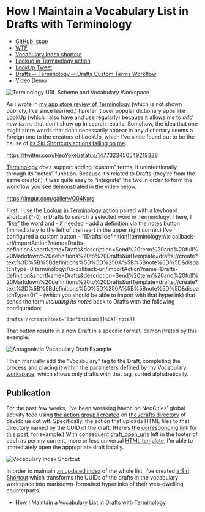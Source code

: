 # How I Maintain a Vocabulary List in Drafts with Terminology
- [GitHub Issue](https://github.com/extratone/bilge/issues/324)
- [WTF](https://davidblue.wtf/drafts/F20BB579-E235-4F04-8BCE-22AAF15A97C2.html)
- [Vocabulary Index shortcut](https://www.icloud.com/shortcuts/113f8e45729c4466860c3c7c668e939d)
- [Lookup in Terminology action](https://directory.getdrafts.com/a/1CS)
- [LookUp Tweet](https://twitter.com/NeoYokel/status/1477323450549219328)
- [Drafts ⇨ Terminology ⇨ Drafts Custom Terms Workflow](https://imgur.com/gallery/Q04Kxrg)
- [Video Demo](https://user-images.githubusercontent.com/43663476/165031796-5df78c01-faee-4fd4-84d0-f0bf95fd383f.MOV)

![Terminology URL Scheme and Vocabulary Workspace](https://i.snap.as/EQ4GSUGH.png)

As I wrote in [my app store review of Terminology](https://tilde.town/~extratone/appreviews/terminology) (which is not shown publicly, I’ve since learned,) I prefer it over popular dictionary apps like [LookUp](https://apps.apple.com/us/app/lookup-english-dictionary/id872564448) (which I also have and use regularly) because it allows me to *add new terms* that don’t show up in search results. Somehow, the idea that one might store words that don’t necessarily appear in any dictionary seems a foreign one to the creators of LookUp, which I’ve since found out to be the cause of [its Siri Shortcuts actions failing on me](https://twitter.com/NeoYokel/status/1477323450549219328).

https://twitter.com/NeoYokel/status/1477323450549219328

[Terminology](https://apps.apple.com/us/app/terminology-dictionary/id687798859) *does* support adding “custom” terms, if unintentionally, through its “notes” function. Because it’s related to Drafts (they’re from the same creator,) it was quite easy to “integrate” the two in order to form the workflow you see demonstrated in [the video below](https://user-images.githubusercontent.com/43663476/165031796-5df78c01-faee-4fd4-84d0-f0bf95fd383f.MOV).

https://imgur.com/gallery/Q04Kxrg

First, I use the [Lookup in Terminology action](https://directory.getdrafts.com/a/1CS) paired with a keyboard shortcut (`^⇧D`) in Drafts to search a selected word in Terminology. There, I “like” the word and - if needed - add a definition via the notes button (immediately to the left of the heart in the upper right corner.) I’ve configured a custom button - “[Drafts-definition](terminology://x-callback-url/importAction?name=Drafts-definition&shortName=Drafts&description=Send%20term%20and%20full%20Markdown%20definitions%20to%20Drafts&urlTemplate=drafts://create?text%3D%5B%5Bdefinitions%5D%5D%250A%5B%5Bnote%5D%5D&dispatchType=0
terminology://x-callback-url/importAction?name=Drafts-definition&shortName=Drafts&description=Send%20term%20and%20full%20Markdown%20definitions%20to%20Drafts&urlTemplate=drafts://create?text%3D%5B%5Bdefinitions%5D%5D%250A%5B%5Bnote%5D%5D&dispatchType=0)” - (which you should be able to import with that hyperlink) that sends the term *including its notes* back to Drafts with the following configuration:

```
drafts://create?text=[[definitions]]%0A[[note]]
```

That button results in a new Draft in a specific format, demonstrated by this example:

![Antagonistic Vocabulary Draft Example](https://i.snap.as/K0adnLf5.png)

I then manually add the “Vocabulary” tag to the Draft, completing the process and placing it within the parameters defined by [my Vocabulary workspace](https://directory.getdrafts.com/w/1zN), which shows only drafts with that tag, sorted alphabetically.

## Publication

For the past few weeks, I’ve been wreaking havoc on NeoCities’ global activity feed using [the action group I created](https://bilge.world/using-drafts-with-neocities) on [the /drafts directory](https://davidblue.wtf/drafts) of davidblue dot wtf. Specifically, the action that uploads HTML files to that directory named by the UUID of the draft. (Here’s [the corresponding link for this post](https://davidblue.wtf/drafts/F20BB579-E235-4F04-8BCE-22AAF15A97C2.html), for example.) With consequent [draft_open_urls](https://docs.getdrafts.com/docs/actions/templates#identifier-tags) left in the footer of each as per my current, more or less universal [HTML template](https://tilde.town/~extratone/template/1.4.txt), I’m able to immediately open the appropriate draft locally. 

![Vocabulary Index Shortcut](https://i.snap.as/2npm338t.png)

In order to maintain [an updated index](https://davidblue.wtf/vocabulary) of the whole list, I’ve created [a Siri Shortcut](https://www.icloud.com/shortcuts/113f8e45729c4466860c3c7c668e939d) which transforms the UUIDs of the drafts in the vocabulary workspace into markdown-formatted hyperlinks of their web-dwelling counterparts. 
- [How I Maintain a Vocabulary List in Drafts with Terminology](https://chaff.writeas.com/how-i-maintain-a-vocabulary-list-in-drafts-with-terminology-mp6z)